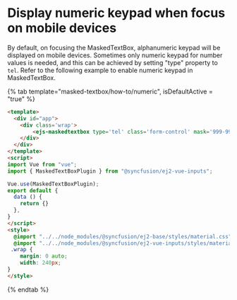 # Display numeric keypad when focus on mobile devices

By default, on focusing the MaskedTextBox, alphanumeric keypad will be displayed on
mobile devices. Sometimes only numeric keypad for number
values is needed, and this can be achieved by setting "type" property to `tel`.
Refer to the following example to enable numeric keypad in MaskedTextBox.

{% tab template="masked-textbox/how-to/numeric", isDefaultActive = "true" %}

```html
<template>
  <div id="app">
    <div class='wrap'>
        <ejs-maskedtextbox type='tel' class='form-control' mask='999-99999' value='342-45432'></ejs-maskedtextbox>
    </div>
  </div>
</template>
<script>
import Vue from "vue";
import { MaskedTextBoxPlugin } from "@syncfusion/ej2-vue-inputs";

Vue.use(MaskedTextBoxPlugin);
export default {
  data () {
    return {}
  },
}
</script>
<style>
  @import "../../node_modules/@syncfusion/ej2-base/styles/material.css";
  @import "../../node_modules/@syncfusion/ej2-vue-inputs/styles/material.css";
 .wrap {
    margin: 0 auto;
    width: 240px;
}
</style>
```

{% endtab %}